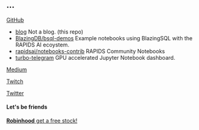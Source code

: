 ## ...

[GitHub](https://github.com/gumdropsteve)
- [blog](https://github.com/gumdropsteve/blog) Not a blog. (this repo)
- [BlazingDB/bsql-demos](https://github.com/BlazingDB/bsql-demos) Example notebooks using BlazingSQL with the RAPIDS AI ecoystem.
- [rapidsai/notebooks-contrib](https://github.com/rapidsai/notebooks-contrib) RAPIDS Community Notebooks
- [turbo-telegram](https://github.com/gumdropsteve/turbo-telegram) GPU accelerated Jupyter Notebook dashboard.

[Medium](https://medium.com/@warobson)

[Twitch](https://www.twitch.tv/princearthur)

[Twitter](https://twitter.com/winstonarobson)

#### **Let's be friends**
[**Robinhood** get a free stock!](https://join.robinhood.com/winstor2)
